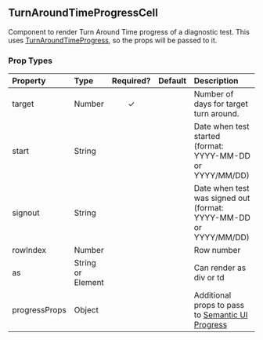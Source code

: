 TurnAroundTimeProgressCell
--------------------------

Component to render Turn Around Time progress of a diagnostic test.  This uses [TurnAroundTimeProgress](TurnAroundTimeProgressBar.md), so the props will be passed to it.

### Prop Types

| Property | Type | Required? | Default | Description |
|:---|:---|:---:|:---|:---|
| target | Number | ✓ |  | Number of days for target turn around. |
| start | String |  |  | Date when test started (format: YYYY-MM-DD or YYYY/MM/DD) |
| signout | String |  |  | Date when test was signed out (format: YYYY-MM-DD or YYYY/MM/DD) |
| rowIndex | Number |  |  | Row number |
| as | String or Element |  |  | Can render as div or td |
| progressProps | Object | | | Additional props to pass to [Semantic UI Progress](https://react.semantic-ui.com/modules/progress) |

